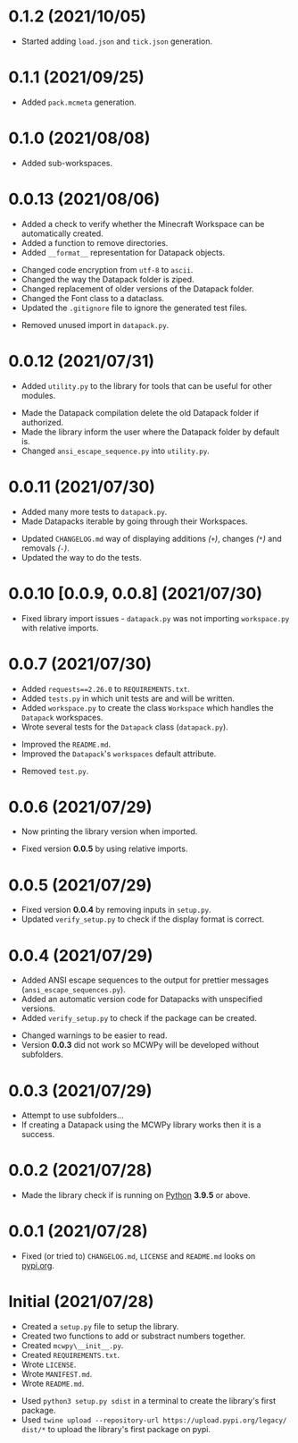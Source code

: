 # 0.1.2 (2021/10/05)
+ Started adding `load.json` and `tick.json` generation.  

# 0.1.1 (2021/09/25)
+ Added `pack.mcmeta` generation.  

# 0.1.0 (2021/08/08)
+ Added sub-workspaces.  

# 0.0.13 (2021/08/06)
+ Added a check to verify whether the Minecraft Workspace can be automatically created.  
+ Added a function to remove directories.  
+ Added `__format__` representation for Datapack objects.  
* Changed code encryption from `utf-8` to `ascii`.  
* Changed the way the Datapack folder is ziped.  
* Changed replacement of older versions of the Datapack folder.  
* Changed the Font class to a dataclass.  
* Updated the `.gitignore` file to ignore the generated test files.  
- Removed unused import in `datapack.py`.  

# 0.0.12 (2021/07/31)
+ Added `utility.py` to the library for tools that can be useful for other modules.  
* Made the Datapack compilation delete the old Datapack folder if authorized.  
* Made the library inform the user where the Datapack folder by default is.  
* Changed `ansi_escape_sequence.py` into `utility.py`.  

# 0.0.11 (2021/07/30)
+ Added many more tests to `datapack.py`.  
+ Made Datapacks iterable by going through their Workspaces.  
* Updated `CHANGELOG.md` way of displaying additions *(`+`)*, changes *(`*`)* and removals *(`-`)*.  
* Updated the way to do the tests.  

# 0.0.10 [0.0.9, 0.0.8] (2021/07/30)
* Fixed library import issues - `datapack.py` was not importing `workspace.py` with relative imports.  

# 0.0.7 (2021/07/30)
+ Added `requests==2.26.0` to `REQUIREMENTS.txt`.  
+ Added `tests.py` in which unit tests are and will be written.  
+ Added `workspace.py` to create the class `Workspace` which handles the `Datapack` workspaces.  
+ Wrote several tests for the `Datapack` class (`datapack.py`).  
* Improved the `README.md`.  
* Improved the `Datapack`'s `workspaces` default attribute.  
- Removed `test.py`.  

# 0.0.6 (2021/07/29)
+ Now printing the library version when imported.  
* Fixed version **0.0.5** by using relative imports.  

# 0.0.5 (2021/07/29)
* Fixed version **0.0.4** by removing inputs in `setup.py`.  
* Updated `verify_setup.py` to check if the display format is correct.  

# 0.0.4 (2021/07/29)
+ Added ANSI escape sequences to the output for prettier messages (`ansi_escape_sequences.py`).  
+ Added an automatic version code for Datapacks with unspecified versions.  
+ Added `verify_setup.py` to check if the package can be created.  
* Changed warnings to be easier to read.  
* Version **0.0.3** did not work so MCWPy will be developed without subfolders.  

# 0.0.3 (2021/07/29)
* Attempt to use subfolders...  
* If creating a Datapack using the MCWPy library works then it is a success.  

# 0.0.2 (2021/07/28)
+ Made the library check if is running on [Python](https://www.python.org/downloads/) **3.9.5** or above.  

# 0.0.1 (2021/07/28)
* Fixed (or tried to) `CHANGELOG.md`, `LICENSE` and `README.md` looks on [pypi.org](https://pypi.org/project/mcwpy/).  

# Initial (2021/07/28)
+ Created a `setup.py` file to setup the library.  
+ Created two functions to add or substract numbers together.  
+ Created `mcwpy\__init__.py`.  
+ Created `REQUIREMENTS.txt`.  
+ Wrote `LICENSE`.  
+ Wrote `MANIFEST.md`.  
+ Wrote `README.md`.  
* Used `python3 setup.py sdist` in a terminal to create the library's first package.  
* Used `twine upload --repository-url https://upload.pypi.org/legacy/ dist/*` to upload the library's first package on pypi.  
